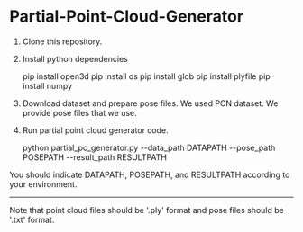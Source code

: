 # Partial-Point-Cloud-Generator

1. Clone this repository.

2. Install python dependencies

    pip install open3d
    pip install os
    pip install glob
    pip install plyfile
    pip install numpy
   
3. Download dataset and prepare pose files. We used PCN dataset. We provide pose files that we use.

4. Run partial point cloud generator code.

    python partial_pc_generator.py --data_path DATAPATH --pose_path POSEPATH --result_path RESULTPATH

You should indicate DATAPATH, POSEPATH, and RESULTPATH according to your environment.

---
Note that point cloud files should be '.ply' format and pose files should be '.txt' format.
